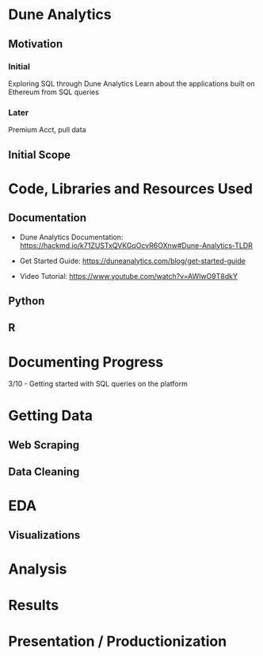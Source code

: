# Dune Analytics

## Motivation

### Initial

Exploring SQL through Dune Analytics
Learn about the applications built on Ethereum from SQL queries

### Later

Premium Acct, pull data

## Initial Scope

# Code, Libraries and Resources Used

## Documentation

- Dune Analytics Documentation: https://hackmd.io/k71ZUSTxQVKGqOcvR6OXnw#Dune-Analytics-TLDR

- Get Started Guide: https://duneanalytics.com/blog/get-started-guide

- Video Tutorial: https://www.youtube.com/watch?v=AWlwO9T8dkY

## Python

## R

# Documenting Progress

3/10 - Getting started with SQL queries on the platform

# Getting Data

## Web Scraping

## Data Cleaning

# EDA

## Visualizations

# Analysis

# Results

# Presentation / Productionization
